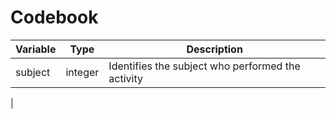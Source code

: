 # Codebook

| Variable | Type    | Description                                                |
| -------- | ------- | ---------------------------------------------------------- |
| subject  | integer | Identifies the subject who performed the activity          |
|
